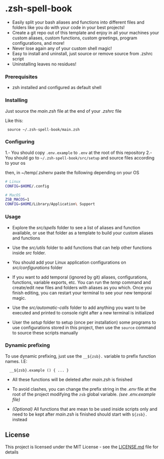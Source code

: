 # .zsh-spell-book

- Easily split your bash aliases and functions into different files and folders like you do with your code in your best projects!
- Create a git repo out of this template and enjoy in all your machines your custom aliases, custom functions, custom greetings, program configurations, and more!
- Never lose again any of your custom shell magic!
- Easy to install and uninstall, just source or remove source from .zshrc script
- Uninstalling leaves no residues!

### Prerequisites

- zsh installed and configured as default shell

### Installing

Just source the _main.zsh_ file at the end of your _.zshrc_ file

Like this:

```shell
 source ~/.zsh-spell-book/main.zsh
```

### Configuring

1.- You should copy `.env.example` to `.env` at the root of this repository
2.- You should go to `~/.zsh-spell-book/src/setup` and source files according to your os

then, in ~/temp/.zshenv paste the following depending on your OS

```zsh
# Linux
CONFIG=$HOME/.config

# MacOS
ZSB_MACOS=1
CONFIG=$HOME/Library/Application\ Support
```

### Usage

- Explore the _src/spells_ folder to see a list of aliases and function available, or use that folder as a template to build your custom aliases and functions

- Use the _src/utils_ folder to add functions that can help other functions inside _src_ folder.

- You should add your Linux application configurations on _src/configurations_ folder

- If you want to add temporal (ignored by git) aliases, configurations, functions, variable exports, etc. You can run the _temp_ command and create/edit new files and folders with aliases as you which. Once you finish editing, you can restart your terminal to see your new temporal magic.

- Use the _src/automatic-calls_ folder to add anything you want to be executed and printed to console right after a new terminal is initialized

- User the _setup_ folder to setup (once per installation) some programs to use configurations stored in this project, then use the `source` command to source these scripts manually

### Dynamic prefixing

To use dynamic prefixing, just use the `__${zsb}.` variable to prefix function names. I.E:

```shell
  __${zsb}.example () { ... }
```

- All these functions will be deleted after _main.zsh_ is finished

- To avoid clashes, you can change the prefix string in the _.env_ file at the root of the project modifying the `zsb` global variable. _(see .env.example file)_

- _(Optional)_ All functions that are mean to be used inside scripts only and need to be kept after _main.zsh_ is finished should start with `${zsb}.` instead

## License

This project is licensed under the MIT License - see the [LICENSE.md](LICENSE.md) file for details
